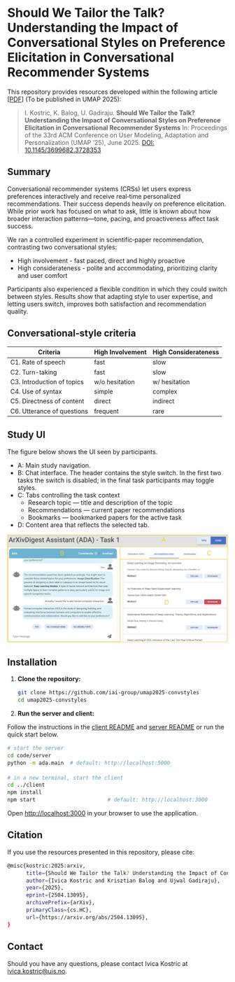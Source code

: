 # Should We Tailor the Talk? Understanding the Impact of Conversational Styles on Preference Elicitation in Conversational Recommender Systems

This repository provides resources developed within the following article [[PDF](https://arxiv.org/abs/2504.13095)] (To be published in UMAP 2025):

> I. Kostric, K. Balog, U. Gadiraju. **Should We Tailor the Talk? Understanding the Impact of Conversational Styles on Preference Elicitation in Conversational Recommender Systems** In: Proceedings of the 33rd ACM Conference on User Modeling, Adaptation and Personalization (UMAP ’25), June 2025. [DOI: 10.1145/3699682.3728353](https://doi.org/10.1145/3699682.3728353)

## Summary

Conversational recommender systems (CRSs) let users express preferences interactively and receive real‑time personalized recommendations. Their success depends heavily on preference elicitation. While prior work has focused on what to ask, little is known about how broader interaction patterns—tone, pacing, and proactiveness affect task success.

We ran a controlled experiment in scientific‑paper recommendation, contrasting two conversational styles:

  * High involvement - fast paced, direct and highly proactive
  * High considerateness - polite and accommodating, prioritizing clarity and user comfort

Participants also experienced a flexible condition in which they could switch between styles. Results show that adapting style to user expertise, and letting users switch, improves both satisfaction and recommendation quality.

## Conversational‑style criteria

| **Criteria**               | **High Involvement**  | **High Considerateness** |
|----------------------------|-----------------------|--------------------------|
| C1. Rate of speech         | fast                  | slow                     |
| C2. Turn-taking            | fast                  | slow                     |
| C3. Introduction of topics | w/o hesitation        | w/ hesitation            |
| C4. Use of syntax          | simple                | complex                  |
| C5. Directness of content  | direct                | indirect                 |
| C6. Utterance of questions | frequent              | rare                     |

## Study UI

The figure below shows the UI seen by participants.

  * A: Main study navigation.
  * B: Chat interface. The header contains the style switch. In the first two tasks the switch is disabled; in the final task participants may toggle styles.
  * C: Tabs controlling the task context
    - Research topic — title and description of the topic
    - Recommendations — current paper recommendations
    - Bookmarks — bookmarked papers for the active task
  * D: Content area that reflects the selected tab.

![UI](code/client/src/components/StudyPages/Static/ui-mock-marked.png)


## Installation

1. **Clone the repository:**

   ```sh
   git clone https://github.com/iai-group/umap2025-convstyles
   cd umap2025-convstyles
   ```

2. **Run the server and client:**

Follow the instructions in the [client README](code/client/README.md) and [server README](code/server/README.md) or run the quick start below.


```sh
# start the server
cd code/server
python -m ada.main  # default: http://localhost:5000

# in a new terminal, start the client
cd ../client
npm install
npm start                       # default: http://localhost:3000
```

Open <http://localhost:3000> in your browser to use the application.

## Citation

If you use the resources presented in this repository, please cite:

```sh
@misc{kostric:2025:arxiv,
      title={Should We Tailor the Talk? Understanding the Impact of Conversational Styles on Preference Elicitation in Conversational Recommender Systems}, 
      author={Ivica Kostric and Krisztian Balog and Ujwal Gadiraju},
      year={2025},
      eprint={2504.13095},
      archivePrefix={arXiv},
      primaryClass={cs.HC},
      url={https://arxiv.org/abs/2504.13095}, 
}
```


## Contact

Should you have any questions, please contact Ivica Kostric at [ivica.kostric@uis.no](mailto:ivica.kostric@uis.no).
